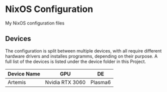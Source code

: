# NixOS Configuration

My NixOS configuration files

## Devices

The configuration is split between multiple devices, with all require different hardware drivers and installes
programms, depending on their purpose. A full list of the devices is listed under the device folder in this Project.

| Device Name | GPU             | DE      |
|-------------|-----------------|---------|
| Artemis     | Nvidia RTX 3060 | Plasma6 |
